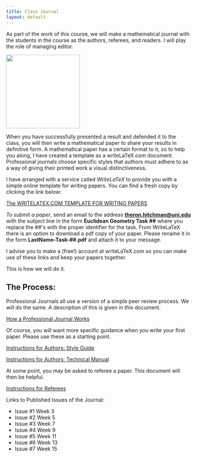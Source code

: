 ```yaml
---
title: Class Journal
layout: default
---
```



As part of the work of this course, we will make a mathematical journal with
the students in the course as the authors, referees, and readers. I will play
the role of managing editor.

<img src="{{ site.url }}/images/teg_cover1.png" height="200" style="align:center;">

When you have successfully presented a result and defended it to the class,
you will then write a mathematical paper to share your results in definitive
form. A mathematical paper has a certain format to it, so to help you along,
I have created a template as a writeLaTeX.com document. Professional journals
choose specific styles that authors must adhere to as a way of giving their
printed work a visual distinctiveness.


I have arranged with a service called _WriteLaTeX_ to provide you with a simple
online template for writing papers. You can find a fresh copy by clicking the
link below:

[The WRITELATEX.COM TEMPLATE FOR WRITING PAPERS][template]


_To submit a paper_, send an email to the address **theron.hitchman@uni.edu**
with the subject line in the form **Euclidean Geometry Task ##** where you
replace the ##'s with the proper identifier for the task. From WriteLaTeX there
is an option to download a pdf copy of your paper. Please rename it in the form
**LastName-Task-##.pdf** and attach it to your message.

I advise you to make a (free!) account at writeLaTeX.com so you can make use
of these links and keep your papers together.

This is how we will do it.

## The Process:

Professional Journals all use a version of a simple peer review process. We
will do the same. A description of this is given in this document.

[How a Professional Journal Works][prof-journ]

Of course, you will want more specific guidance when you write your first
paper. Please use these as a starting point.

[Instructions for Authors: Style Guide][style]

[Instructions for Authors: Technical Manual][technical-manual]

At some point, you may be asked to referee a paper. This document will then
be helpful.

[Instructions for Referees][referee]

Links to Published Issues of the Journal:

- Issue #1 Week 3
- Issue #2 Week 5
- Issue #3 Week 7
- Issue #4 Week 9
- Issue #5 Week 11
- Issue #6 Week 13
- Issue #7 Week 15


[template]: https://www.writelatex.com/docs?template=transactions
[prof-journ]: https://docs.google.com/document/d/1YEWXn5PSAQhOKPTp291oK2H69COMvDMC5PXpwITHjU0/edit?usp=sharing
[style]: https://docs.google.com/document/d/11IfTITA2q9yE4-ejJwvxrQVb1igaT3rZrBLby_Iq5ck/edit?usp=sharing
[technical-manual]: https://docs.google.com/document/d/1e8TLJ-2_c_I0IIPS1XaM5NbQi2WbJXn3L3ZkrQQXNzA/edit?usp=sharing
[referee]: https://docs.google.com/document/d/1kUEvRLF5keKbJ8wVg4AN3iwYXdd0cxZfmcksilyq8yM/edit
